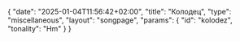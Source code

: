 {
    "date": "2025-01-04T11:56:42+02:00",
    "title": "Колодец",
    "type": "miscellaneous",
    "layout": "songpage",
    "params": {
        "id": "kolodez",
        "tonality": "Hm"
    }
}
